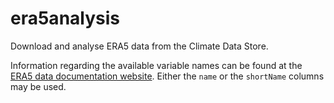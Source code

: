 # era5analysis
Download and analyse ERA5 data from the Climate Data Store.

Information regarding the available variable names can be found at the [ERA5 data documentation website](https://confluence.ecmwf.int/display/CKB/ERA5%3A+data+documentation "ERA5: data documentation").
Either the `name` or the `shortName` columns may be used.
